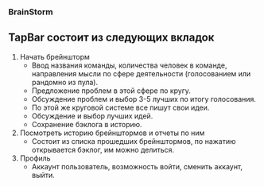 ### BrainStorm

## TapBar состоит из следующих вкладок
1. Начать брейншторм
    + Ввод названия команды, количества человек в команде, направления мысли по сфере деятельности (голосованием или рандомно из пула).
    + Предложение проблем в этой сфере по кругу.
    + Обсуждение проблем и выбор 3-5 лучших по итогу голосования.
    + По этой же круговой системе все пишут свои идеи.
    + Обсуждение и выбор лучших идей.
    + Сохранение бэклога в историю.
2. Посмотреть историю брейнштормов и отчеты по ним
    + Состоит из списка прошедших брейнштормов, по нажатию открывается бэклог, им можно делиться.
3. Профиль
    + Аккаунт пользователь, возможность войти, сменить аккаунт, выйти.

